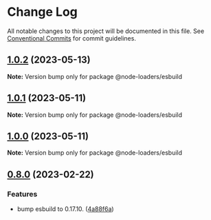 # Change Log

All notable changes to this project will be documented in this file.
See [Conventional Commits](https://conventionalcommits.org) for commit guidelines.

## [1.0.2](https://github.com/node-loaders/loaders/compare/@node-loaders/esbuild@1.0.1...@node-loaders/esbuild@1.0.2) (2023-05-13)

**Note:** Version bump only for package @node-loaders/esbuild





## [1.0.1](https://github.com/node-loaders/loaders/compare/@node-loaders/esbuild@1.0.0...@node-loaders/esbuild@1.0.1) (2023-05-11)

**Note:** Version bump only for package @node-loaders/esbuild





## [1.0.0](https://github.com/node-loaders/loaders/compare/@node-loaders/esbuild@0.8.0...@node-loaders/esbuild@1.0.0) (2023-05-11)

**Note:** Version bump only for package @node-loaders/esbuild





## [0.8.0](https://github.com/node-loaders/loaders/compare/@node-loaders/esbuild@0.7.1...@node-loaders/esbuild@0.8.0) (2023-02-22)


### Features

* bump esbuild to 0.17.10. ([4a88f6a](https://github.com/node-loaders/loaders/commit/4a88f6a41c4e9f7756101e06079c732e80135cda))
